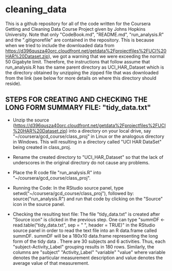 cleaning_data
=========================

This is a github repository for all of the code written for the Coursera Getting and Cleaning Data Course Project given by Johns Hopkins University.
Note that only "CodeBook.md", "README.md", "run_analysis.R" and the ".gitignorefile" are contained in the repository. This is because when we tried 
to include the downloaded data from https://d396qusza40orc.cloudfront.net/getdata%2Fprojectfiles%2FUCI%20HAR%20Dataset.zip), we got a warning that we 
were exceeding the normal 50 Gigabyte limit. Therefore, the instructions that follow assume that run_analysis.R has the same parent directory as 
UCI_HAR_Dataset which is the directory obtained by unzipping the zipped file that was downloaded from the link (see below for more details on where 
this directory should reside).

## STEPS FOR CREATING AND CHECKING THE LONG FORM SUMMARY FILE: "tidy_data.txt"

* Unzip the source (https://d396qusza40orc.cloudfront.net/getdata%2Fprojectfiles%2FUCI%20HAR%20Dataset.zip) into a directory on your local drive, say 
  "~/coursera/gcd_course/class_proj" in Linux or the analogous directory in Windows. This will resulting in a directory called "UCI HAR DataSet" 
  being created in class_proj.

* Rename the created directory to "UCI_HAR_Dataset" so that the lack of underscores in the original directory do not cause any problems.
 
* Place the R code file "run_analysis.R" into "~/coursera/gcd_course/class_proj".

* Running the Code: In the RStudio source panel, type setwd("~/coursera/gcd_course/class_proj"), followed by: source("run_analysis.R") and
  run that code by clicking on the "Source" icon in the source panel.

* Checking the resulting text file: The file "tidy_data.txt" is created after "Source icon" is clicked in the previous step. One can  type 
  "summDF <- read.table("tidy_data.txt", sep = " ", header = TRUE)" in the RStudio source panel in order to read  the text file into an R data.frame 
  called summDF. summDF will be a 180x10 data.frame representing the long form of the tidy data . There are 30 subjects and 6 activities. 
  Thus, each "subject-Activity_Label" grouping  results in 180 rows. Similarly, the columns are "subject" "Activity_Label" "variable" "value" where 
  variable denotes the particular measurement description and value denotes the average value of that measurement.

